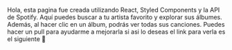 Hola, esta pagina fue creada utilizando React, Styled Components y la API de Spotify. Aquí puedes buscar a tu artista favorito y explorar sus álbumes. Además, al hacer clic en un álbum, podrás ver todas sus canciones. Puedes hacer un pull para ayudarme a mejorarla si asi lo deseas el link para verla es el siguiente 🎉
